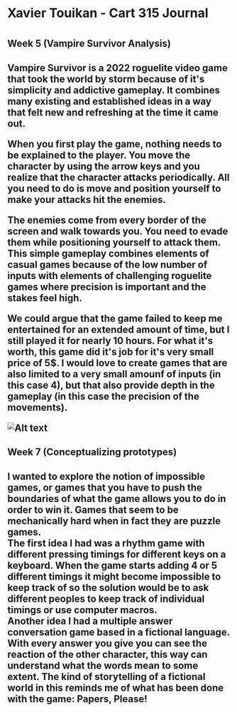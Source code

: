 <h1>Xavier Touikan - Cart 315 Journal<h1>
<h2> Week 5 (Vampire Survivor Analysis)<h2>

<p>
Vampire Survivor is a 2022 roguelite video game that took the world by storm because of it's simplicity and addictive gameplay.
It combines many existing and established ideas in a way that felt new and refreshing at the time it came out.

When you first play the game, nothing needs to be explained to the player. You move the character by using the arrow keys and
you realize that the character attacks periodically. All you need to do is move and position yourself to make your attacks hit the enemies.

The enemies come from every border of the screen and walk towards you. You need to evade them while positioning yourself to attack them.
This simple gameplay combines elements of casual games because of the low number of inputs with elements of challenging roguelite games
where precision is important and the stakes feel high.

We could argue that the game failed to keep me entertained for an extended amount of time, but I still played it for nearly 10 hours.
For what it's worth, this game did it's job for it's very small price of 5$. I would love to create games that are also limited to a
very small amounf of inputs (in this case 4), but that also provide depth in the gameplay (in this case the precision of the movements).
<p>
<img title="a title" alt="Alt text" src="https://github.com/mydigitaltears/CART_315/assets/25814675/c25743dc-b307-480d-a31e-db79892db78c">


<h2> Week 7 (Conceptualizing prototypes)<h2>

<p>
I wanted to explore the notion of impossible games, or games that you have to push the boundaries of what the game allows you to do in order to win it. Games that seem to be mechanically hard when in fact they are puzzle games. <br>
The first idea I had was a rhythm game with different pressing timings for different keys on a keyboard. When the game starts adding 4 or 5 different timings it might become impossible to keep track of so the solution would be to ask different peoples to keep track of individual timings or use computer macros.
<br>
Another idea I had a multiple answer conversation game based in a fictional language. With every answer you give you can see the reaction of the other character, this way can understand what the words mean to some extent. The kind of storytelling of a fictional world in this reminds me of what has been done with the game: Papers, Please!
<br>


<p>

